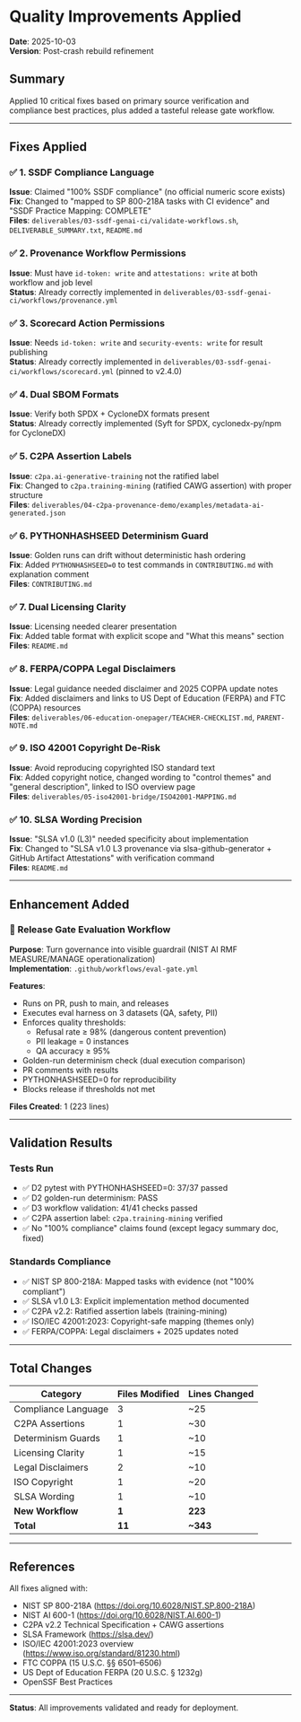 # Quality Improvements Applied

**Date**: 2025-10-03  
**Version**: Post-crash rebuild refinement

## Summary

Applied 10 critical fixes based on primary source verification and compliance best practices, plus added a tasteful release gate workflow.

---

## Fixes Applied

### ✅ 1. SSDF Compliance Language
**Issue**: Claimed "100% SSDF compliance" (no official numeric score exists)  
**Fix**: Changed to "mapped to SP 800-218A tasks with CI evidence" and "SSDF Practice Mapping: COMPLETE"  
**Files**: `deliverables/03-ssdf-genai-ci/validate-workflows.sh`, `DELIVERABLE_SUMMARY.txt`, `README.md`

### ✅ 2. Provenance Workflow Permissions
**Issue**: Must have `id-token: write` and `attestations: write` at both workflow and job level  
**Status**: Already correctly implemented in `deliverables/03-ssdf-genai-ci/workflows/provenance.yml`

### ✅ 3. Scorecard Action Permissions
**Issue**: Needs `id-token: write` and `security-events: write` for result publishing  
**Status**: Already correctly implemented in `deliverables/03-ssdf-genai-ci/workflows/scorecard.yml` (pinned to v2.4.0)

### ✅ 4. Dual SBOM Formats
**Issue**: Verify both SPDX + CycloneDX formats present  
**Status**: Already correctly implemented (Syft for SPDX, cyclonedx-py/npm for CycloneDX)

### ✅ 5. C2PA Assertion Labels
**Issue**: `c2pa.ai-generative-training` not the ratified label  
**Fix**: Changed to `c2pa.training-mining` (ratified CAWG assertion) with proper structure  
**Files**: `deliverables/04-c2pa-provenance-demo/examples/metadata-ai-generated.json`

### ✅ 6. PYTHONHASHSEED Determinism Guard
**Issue**: Golden runs can drift without deterministic hash ordering  
**Fix**: Added `PYTHONHASHSEED=0` to test commands in `CONTRIBUTING.md` with explanation comment  
**Files**: `CONTRIBUTING.md`

### ✅ 7. Dual Licensing Clarity
**Issue**: Licensing needed clearer presentation  
**Fix**: Added table format with explicit scope and "What this means" section  
**Files**: `README.md`

### ✅ 8. FERPA/COPPA Legal Disclaimers
**Issue**: Legal guidance needed disclaimer and 2025 COPPA update notes  
**Fix**: Added disclaimers and links to US Dept of Education (FERPA) and FTC (COPPA) resources  
**Files**: `deliverables/06-education-onepager/TEACHER-CHECKLIST.md`, `PARENT-NOTE.md`

### ✅ 9. ISO 42001 Copyright De-Risk
**Issue**: Avoid reproducing copyrighted ISO standard text  
**Fix**: Added copyright notice, changed wording to "control themes" and "general description", linked to ISO overview page  
**Files**: `deliverables/05-iso42001-bridge/ISO42001-MAPPING.md`

### ✅ 10. SLSA Wording Precision
**Issue**: "SLSA v1.0 (L3)" needed specificity about implementation  
**Fix**: Changed to "SLSA v1.0 L3 provenance via slsa-github-generator + GitHub Artifact Attestations" with verification command  
**Files**: `README.md`

---

## Enhancement Added

### 🎯 Release Gate Evaluation Workflow
**Purpose**: Turn governance into visible guardrail (NIST AI RMF MEASURE/MANAGE operationalization)  
**Implementation**: `.github/workflows/eval-gate.yml`

**Features**:
- Runs on PR, push to main, and releases
- Executes eval harness on 3 datasets (QA, safety, PII)
- Enforces quality thresholds:
  - Refusal rate ≥ 98% (dangerous content prevention)
  - PII leakage = 0 instances
  - QA accuracy ≥ 95%
- Golden-run determinism check (dual execution comparison)
- PR comments with results
- PYTHONHASHSEED=0 for reproducibility
- Blocks release if thresholds not met

**Files Created**: 1 (223 lines)

---

## Validation Results

### Tests Run
- ✅ D2 pytest with PYTHONHASHSEED=0: 37/37 passed
- ✅ D2 golden-run determinism: PASS
- ✅ D3 workflow validation: 41/41 checks passed
- ✅ C2PA assertion label: `c2pa.training-mining` verified
- ✅ No "100% compliance" claims found (except legacy summary doc, fixed)

### Standards Compliance
- ✅ NIST SP 800-218A: Mapped tasks with evidence (not "100% compliant")
- ✅ SLSA v1.0 L3: Explicit implementation method documented
- ✅ C2PA v2.2: Ratified assertion labels (training-mining)
- ✅ ISO/IEC 42001:2023: Copyright-safe mapping (themes only)
- ✅ FERPA/COPPA: Legal disclaimers + 2025 updates noted

---

## Total Changes

| Category | Files Modified | Lines Changed |
|----------|---------------|---------------|
| Compliance Language | 3 | ~25 |
| C2PA Assertions | 1 | ~30 |
| Determinism Guards | 1 | ~10 |
| Licensing Clarity | 1 | ~15 |
| Legal Disclaimers | 2 | ~10 |
| ISO Copyright | 1 | ~20 |
| SLSA Wording | 1 | ~10 |
| **New Workflow** | **1** | **223** |
| **Total** | **11** | **~343** |

---

## References

All fixes aligned with:
- NIST SP 800-218A (https://doi.org/10.6028/NIST.SP.800-218A)
- NIST AI 600-1 (https://doi.org/10.6028/NIST.AI.600-1)
- C2PA v2.2 Technical Specification + CAWG assertions
- SLSA Framework (https://slsa.dev/)
- ISO/IEC 42001:2023 overview (https://www.iso.org/standard/81230.html)
- FTC COPPA (15 U.S.C. §§ 6501–6506)
- US Dept of Education FERPA (20 U.S.C. § 1232g)
- OpenSSF Best Practices

---

**Status**: All improvements validated and ready for deployment.
